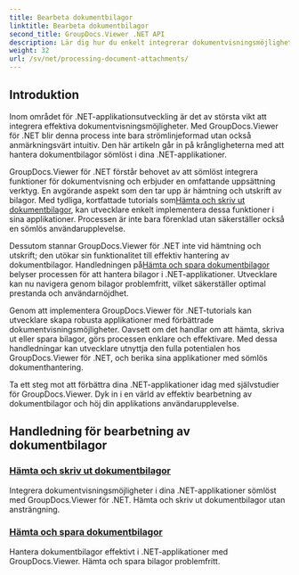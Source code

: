 ```yaml
---
title: Bearbeta dokumentbilagor
linktitle: Bearbeta dokumentbilagor
second_title: GroupDocs.Viewer .NET API
description: Lär dig hur du enkelt integrerar dokumentvisningsmöjligheter i dina .NET-applikationer med hjälp av GroupDocs.Viewer. Hantera dokumentbilagor effektivt.
weight: 32
url: /sv/net/processing-document-attachments/
--- 
```

## Introduktion

Inom området för .NET-applikationsutveckling är det av största vikt att integrera effektiva dokumentvisningsmöjligheter. Med GroupDocs.Viewer för .NET blir denna process inte bara strömlinjeformad utan också anmärkningsvärt intuitiv. Den här artikeln går in på krångligheterna med att hantera dokumentbilagor sömlöst i dina .NET-applikationer.

 GroupDocs.Viewer för .NET förstår behovet av att sömlöst integrera funktioner för dokumentvisning och erbjuder en omfattande uppsättning verktyg. En avgörande aspekt som den tar upp är hämtning och utskrift av bilagor. Med tydliga, kortfattade tutorials som[Hämta och skriv ut dokumentbilagor](./retrieve-and-print-attachments/), kan utvecklare enkelt implementera dessa funktioner i sina applikationer. Processen är inte bara förenklad utan säkerställer också en sömlös användarupplevelse.

Dessutom stannar GroupDocs.Viewer för .NET inte vid hämtning och utskrift; den utökar sin funktionalitet till effektiv hantering av dokumentbilagor. Handledningen på[Hämta och spara dokumentbilagor](./retrieve-and-save-attachments/) belyser processen för att hantera bilagor i .NET-applikationer. Utvecklare kan nu navigera genom bilagor problemfritt, vilket säkerställer optimal prestanda och användarnöjdhet.

Genom att implementera GroupDocs.Viewer för .NET-tutorials kan utvecklare skapa robusta applikationer med förbättrade dokumentvisningsmöjligheter. Oavsett om det handlar om att hämta, skriva ut eller spara bilagor, görs processen enklare och effektivare. Med dessa handledningar kan utvecklare utnyttja den fulla potentialen hos GroupDocs.Viewer för .NET, och berika sina applikationer med sömlös dokumenthantering.

Ta ett steg mot att förbättra dina .NET-applikationer idag med självstudier för GroupDocs.Viewer. Dyk in i en värld av effektiv bearbetning av dokumentbilagor och höj din applikations användarupplevelse.

## Handledning för bearbetning av dokumentbilagor
### [Hämta och skriv ut dokumentbilagor](./retrieve-and-print-attachments/)
Integrera dokumentvisningsmöjligheter i dina .NET-applikationer sömlöst med GroupDocs.Viewer för .NET. Hämta och skriv ut dokumentbilagor utan ansträngning.
### [Hämta och spara dokumentbilagor](./retrieve-and-save-attachments/)
Hantera dokumentbilagor effektivt i .NET-applikationer med GroupDocs.Viewer. Hämta och spara bilagor problemfritt.
